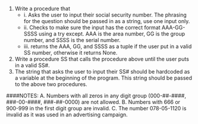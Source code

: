 1. Write a procedure that
   - i. Asks the user to input their social security number. The phrasing for the question should be passed in as a string, use one input only.
   - ii. Checks to make sure the input has the correct format AAA-GG-SSSS using a try except. AAA is the area number, GG is the group number, and SSSS is the serial number.
   - iii. returns the AAA, GG, and SSSS as a tuple if the user put in a valid SS number, otherwise it returns None.
2. Write a procedure SS that calls the procedure above until the user puts in a valid SS#.
3. The string that asks the user to input their SS# should be hardcoded as a variable at the beginning of the program.
This string should be passed to the above two procedures.


####NOTES:
      A. Numbers with all zeros in any digit group (000-##-####, ###-00-####, ###-##-0000) are not allowed.
      B. Numbers with 666 or 900-999 in the first digit group are invalid.
      C. The number 078-05-1120 is invalid as it was used in an advertising campaign.
